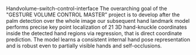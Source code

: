 Handvolume-switch-control-interface
The overarching goal of the "GESTURE VOLUME CONTROL MASTER” 
project is to develop after the palm detection over the whole image our subsequent hand 
landmark model performs precise key point localization of 21 3D hand-knuckle 
coordinates inside the detected hand regions via regression, that is direct coordinate 
prediction. The model learns a consistent internal hand pose representation and is robust 
even to partially visible hands and self-occlusions.
